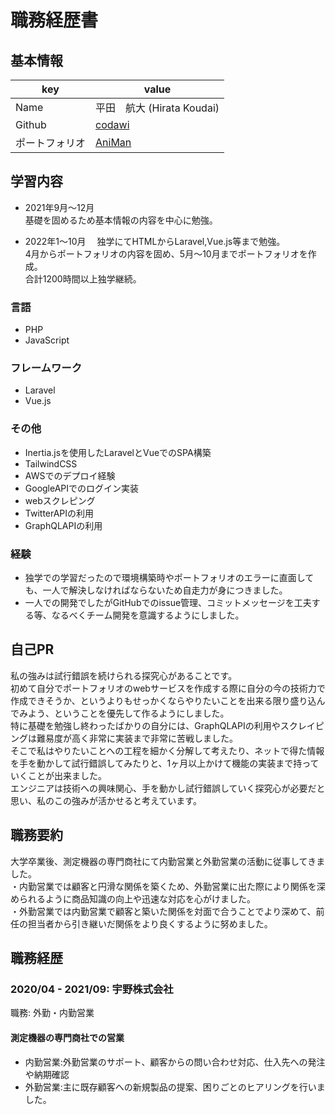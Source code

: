 # 職務経歴書

## 基本情報

|key|value|
|---|-----|
|Name|平田　航大 (Hirata Koudai)|
|Github|[codawi](https://github.com/codawi)|
|ポートフォリオ|[AniMan](https://animan-am.com)|

## 学習内容
- 2021年9月～12月  
  基礎を固めるため基本情報の内容を中心に勉強。  
  
- 2022年1～10月
　独学にてHTMLからLaravel,Vue.js等まで勉強。  
  4月からポートフォリオの内容を固め、5月～10月までポートフォリオを作成。  
  合計1200時間以上独学継続。

### 言語

- PHP
- JavaScript

### フレームワーク

- Laravel
- Vue.js

### その他

- Inertia.jsを使用したLaravelとVueでのSPA構築
- TailwindCSS
- AWSでのデプロイ経験
- GoogleAPIでのログイン実装
- webスクレピング
- TwitterAPIの利用
- GraphQLAPIの利用

### 経験
- 独学での学習だったので環境構築時やポートフォリオのエラーに直面しても、一人で解決しなければならないため自走力が身につきました。  
- 一人での開発でしたがGitHubでのissue管理、コミットメッセージを工夫する等、なるべくチーム開発を意識するようにしました。

## 自己PR
私の強みは試行錯誤を続けられる探究心があることです。  
初めて自分でポートフォリオのwebサービスを作成する際に自分の今の技術力で作成できそうか、というよりもせっかくならやりたいことを出来る限り盛り込んでみよう、ということを優先して作るようにしました。  
特に基礎を勉強し終わったばかりの自分には、GraphQLAPIの利用やスクレイピングは難易度が高く非常に実装まで非常に苦戦しました。  
そこで私はやりたいことへの工程を細かく分解して考えたり、ネットで得た情報を手を動かして試行錯誤してみたりと、1ヶ月以上かけて機能の実装まで持っていくことが出来ました。  
エンジニアは技術への興味関心、手を動かし試行錯誤していく探究心が必要だと思い、私のこの強みが活かせると考えています。

## 職務要約

大学卒業後、測定機器の専門商社にて内勤営業と外勤営業の活動に従事してきました。  
・内勤営業では顧客と円滑な関係を築くため、外勤営業に出た際により関係を深められるように商品知識の向上や迅速な対応を心がけました。  
・外勤営業では内勤営業で顧客と築いた関係を対面で合うことでより深めて、前任の担当者から引き継いだ関係をより良くするように努めました。

## 職務経歴

### 2020/04 - 2021/09: 宇野株式会社

職務: 外勤・内勤営業

#### 測定機器の専門商社での営業

- 内勤営業:外勤営業のサポート、顧客からの問い合わせ対応、仕入先への発注や納期確認  
- 外勤営業:主に既存顧客への新規製品の提案、困りごとのヒアリングを行いました。
